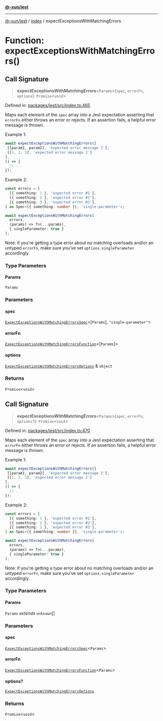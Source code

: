 [**@-xun/jest**](../../README.md)

***

[@-xun/jest](../../README.md) / [index](../README.md) / expectExceptionsWithMatchingErrors

# Function: expectExceptionsWithMatchingErrors()

## Call Signature

> **expectExceptionsWithMatchingErrors**\<`Params`\>(`spec`, `errorFn`, `options`): `Promise`\<`void`\>

Defined in: [packages/jest/src/index.ts:465](https://github.com/Xunnamius/test-utils/blob/7b732a33cd472e83f55aefb75597a44f5c55f01d/packages/jest/src/index.ts#L465)

Maps each element of the `spec` array into a Jest expectation asserting that
`errorFn` either throws an error or rejects. If an assertion fails, a helpful
error message is thrown.

Example 1:

```typescript
await expectExceptionsWithMatchingErrors([
 [[param1, param2], 'expected error message 1'],
 [[1, 2, 3], 'expected error message 2']
],
() => {
  // ...
});
```

Example 2:

```typescript
const errors = [
  [{ something: 1 }, 'expected error #1'],
  [{ something: 2 }, 'expected error #2'],
  [{ something: 3 }, 'expected error #3'],
] as Spec<[{ something: number }], 'single-parameter'>;

await expectExceptionsWithMatchingErrors(
  errors,
  (params) => fn(...params),
  { singleParameter: true }
);
```

Note: if you're getting a type error about no matching overloads and/or an
untyped `errorFn`, make sure you've set `options.singleParameter`
accordingly.

### Type Parameters

#### Params

`Params`

### Parameters

#### spec

[`ExpectExceptionsWithMatchingErrorsSpec`](../type-aliases/ExpectExceptionsWithMatchingErrorsSpec.md)\<\[`Params`\], `"single-parameter"`\>

#### errorFn

[`ExpectExceptionsWithMatchingErrorsFunction`](../type-aliases/ExpectExceptionsWithMatchingErrorsFunction.md)\<\[`Params`\]\>

#### options

[`ExpectExceptionsWithMatchingErrorsOptions`](../type-aliases/ExpectExceptionsWithMatchingErrorsOptions.md) & `object`

### Returns

`Promise`\<`void`\>

## Call Signature

> **expectExceptionsWithMatchingErrors**\<`Params`\>(`spec`, `errorFn`, `options?`): `Promise`\<`void`\>

Defined in: [packages/jest/src/index.ts:470](https://github.com/Xunnamius/test-utils/blob/7b732a33cd472e83f55aefb75597a44f5c55f01d/packages/jest/src/index.ts#L470)

Maps each element of the `spec` array into a Jest expectation asserting that
`errorFn` either throws an error or rejects. If an assertion fails, a helpful
error message is thrown.

Example 1:

```typescript
await expectExceptionsWithMatchingErrors([
 [[param1, param2], 'expected error message 1'],
 [[1, 2, 3], 'expected error message 2']
],
() => {
  // ...
});
```

Example 2:

```typescript
const errors = [
  [{ something: 1 }, 'expected error #1'],
  [{ something: 2 }, 'expected error #2'],
  [{ something: 3 }, 'expected error #3'],
] as Spec<[{ something: number }], 'single-parameter'>;

await expectExceptionsWithMatchingErrors(
  errors,
  (params) => fn(...params),
  { singleParameter: true }
);
```

Note: if you're getting a type error about no matching overloads and/or an
untyped `errorFn`, make sure you've set `options.singleParameter`
accordingly.

### Type Parameters

#### Params

`Params` *extends* `unknown`[]

### Parameters

#### spec

[`ExpectExceptionsWithMatchingErrorsSpec`](../type-aliases/ExpectExceptionsWithMatchingErrorsSpec.md)\<`Params`\>

#### errorFn

[`ExpectExceptionsWithMatchingErrorsFunction`](../type-aliases/ExpectExceptionsWithMatchingErrorsFunction.md)\<`Params`\>

#### options?

[`ExpectExceptionsWithMatchingErrorsOptions`](../type-aliases/ExpectExceptionsWithMatchingErrorsOptions.md)

### Returns

`Promise`\<`void`\>
